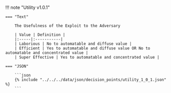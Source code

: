 <!-- This content is autogenerated by doctools.py. Do not Edit. -->
!!! note "Utility v1.0.1"

    === "Text" 
    
        The Usefulness of the Exploit to the Adversary

        | Value | Definition |
        |:-----|:-----------|
        | Laborious | No to automatable and diffuse value |
        | Efficient | Yes to automatable and diffuse value OR No to automatable and concentrated value |
        | Super Effective | Yes to automatable and concentrated value |
        
    === "JSON"
    
        ```json
        {% include "../../../data/json/decision_points/utility_1_0_1.json" %}
        ```
